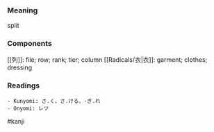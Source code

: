 ### Meaning

split

### Components

[[列]]: file; row; rank; tier; column [[Radicals/衣|衣]]: garment; clothes; dressing

### Readings

```
- Kunyomi: さ.く、さ.ける、-ぎ.れ
- Onyomi: レツ
```

#kanji